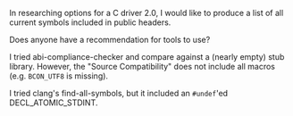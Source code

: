 In researching options for a C driver 2.0, I would like to produce a list of all current symbols included in public headers.

Does anyone have a recommendation for tools to use?

I tried abi-compliance-checker and compare against a (nearly empty) stub library. However, the "Source Compatibility" does not include all macros (e.g. `BCON_UTF8` is missing).

I tried clang's find-all-symbols, but it included an `#undef`'ed DECL_ATOMIC_STDINT.
